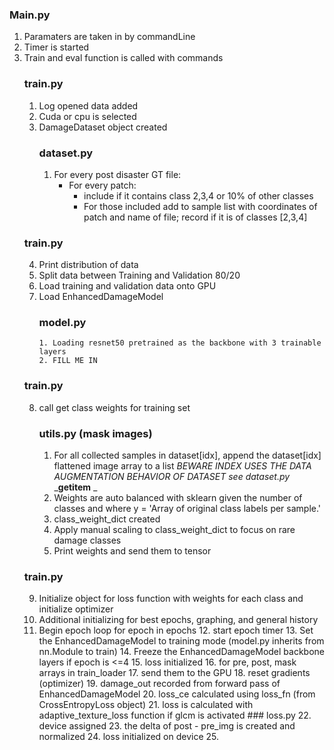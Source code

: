 ### Main.py
1. Paramaters are taken in by commandLine
2. Timer is started
3. Train and eval function is called with commands
   ### train.py
    1. Log opened data added
   2. Cuda or cpu is selected 
   3. DamageDataset object created 
        ### dataset.py
      1. For every post disaster GT file:
         - For every patch:
           - include if it contains class 2,3,4 or 10% of other classes
           - For those included add to sample list with coordinates of patch and name of file; record if it is of classes [2,3,4]
   ### train.py
   4. Print distribution of data
   5. Split data between Training and Validation 80/20
   6. Load training and validation data onto GPU
   7. Load EnhancedDamageModel
      ### model.py
          1. Loading resnet50 pretrained as the backbone with 3 trainable layers
          2. FILL ME IN 
   ### train.py
     8. call get class weights for training set
          ### utils.py (mask images)
        1. For all collected samples in dataset[idx], append the dataset[idx] flattened image array to a list _BEWARE INDEX USES THE DATA AUGMENTATION BEHAVIOR OF DATASET see dataset.py_ ___getitem__ _
        2. Weights are auto balanced with sklearn given the number of classes and where y = 'Array of original class labels per sample.'
        3. class_weight_dict created
        4. Apply manual scaling to class_weight_dict to focus on rare damage classes
        5. Print weights and send them to tensor
    ### train.py
   9. Initialize object for loss function with weights for each class and initialize optimizer
   10. Additional initializing for best epochs, graphing, and general history
   11. Begin epoch loop for epoch in epochs
       12. start epoch timer
       13. Set the EnhancedDamageModel to training mode (model.py inherits from nn.Module to train)
       14. Freeze the EnhancedDamageModel backbone layers if epoch is <=4
       15. loss initialized
       16. for pre, post, mask arrays in train_loader 
           17. send them to the GPU
           18. reset gradients (optimizer)
           19. damage_out recorded from forward pass of EnhancedDamageModel
           20. loss_ce calculated using loss_fn (from CrossEntropyLoss object)
           21. loss is calculated with adaptive_texture_loss function if glcm is activated
               ### loss.py
               22. device assigned
               23. the delta of post - pre_img is created and normalized
               24. loss initialized on device
               25. 